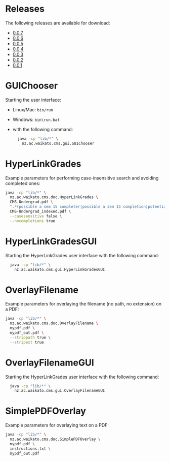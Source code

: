 Releases
========

The following releases are available for download:

* [0.0.7](https://github.com/Waikato/fcms-doc-modifier/releases/download/java-0.0.7/fcms-doc-modifier-0.0.7-bin.zip)
* [0.0.6](https://github.com/Waikato/fcms-doc-modifier/releases/download/java-0.0.6/fcms-doc-modifier-0.0.6-bin.zip)
* [0.0.5](https://github.com/Waikato/fcms-doc-modifier/releases/download/java-0.0.5/fcms-doc-modifier-0.0.5-bin.zip)
* [0.0.4](https://github.com/Waikato/fcms-doc-modifier/releases/download/java-0.0.4/fcms-doc-modifier-0.0.4-bin.zip)
* [0.0.3](https://github.com/Waikato/fcms-doc-modifier/releases/download/java-0.0.3/fcms-doc-modifier-0.0.3-bin.zip)
* [0.0.2](https://github.com/Waikato/fcms-doc-modifier/releases/download/java-0.0.2/fcms-doc-modifier-0.0.2-bin.zip)
* [0.0.1](https://github.com/Waikato/fcms-doc-modifier/releases/download/java-0.0.1/fcms-doc-modifier-0.0.1-bin.zip)


GUIChooser
==========

Starting the user interface:

* Linux/Mac: `bin/run`
* Windows: `bin\run.bat`
* with the following command:

  ```bash
    java -cp "lib/*" \
      nz.ac.waikato.cms.gui.GUIChooser
  ```

HyperLinkGrades
===============

Example parameters for performing case-insensitive search and avoiding completed ones:

```bash
java -cp "lib/*" \
  nz.ac.waikato.cms.doc.HyperLinkGrades \ 
  CMS-Undergrad.pdf \
  ".*(possible a sem 15 completer|possible a sem 15 completion|potential sem a 2015 completion|potential a sem 2015 completion).*" \
  CMS-Undergrad_indexed.pdf \
  --casesensitive false \
  --nocompletions true
```

HyperLinkGradesGUI
==================

Starting the HyperLinkGrades user interface with the following command:

```bash
  java -cp "lib/*" \
    nz.ac.waikato.cms.gui.HyperLinkGradesGUI
```

OverlayFilename
===============

Example parameters for overlaying the filename (no path, no extension) on a PDF:

```bash
java -cp "lib/*" \
  nz.ac.waikato.cms.doc.OverlayFilename \ 
  mypdf.pdf \
  mypdf_out.pdf \
  --strippath true \
  --stripext true
```

OverlayFilenameGUI
==================

Starting the HyperLinkGrades user interface with the following command:

```bash
  java -cp "lib/*" \
    nz.ac.waikato.cms.gui.OverlayFilenameGUI
```

SimplePDFOverlay
================

Example parameters for overlaying text on a PDF:

```bash
java -cp "lib/*" \
  nz.ac.waikato.cms.doc.SimplePDFOverlay \ 
  mypdf.pdf \
  instructions.txt \
  mypdf_out.pdf
```
